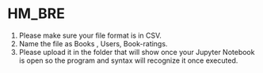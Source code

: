 # HM_BRE
1. Please make sure your file format is in CSV.
2. Name the file as Books , Users, Book-ratings.
3. Please upload it in the folder that will show once your Jupyter Notebook is open so the program and syntax will recognize it once executed. 
